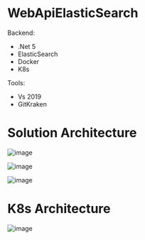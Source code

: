 
# WebApiElasticSearch

Backend:
- .Net 5
- ElasticSearch
- Docker
- K8s

Tools: 
- Vs 2019
- GitKraken

# Solution Architecture
![image](https://user-images.githubusercontent.com/19981961/131699662-5d369fa5-beba-4f9d-8088-0195489b958f.png)

![image](https://user-images.githubusercontent.com/19981961/131700130-f2e5e80e-9977-4086-9def-1fe5bdf1a37e.png)

![image](https://user-images.githubusercontent.com/19981961/131700348-73a41bac-11cf-4699-98e6-21aee35b9305.png)


# K8s Architecture

![image](https://user-images.githubusercontent.com/19981961/132133561-64b1dfec-fcc9-4010-9adf-3a50c06623e9.png)

